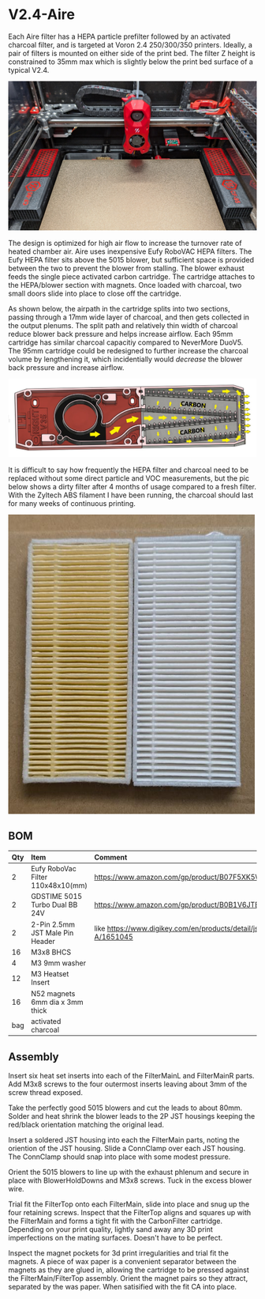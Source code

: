 # V2.4-Aire #
Each Aire filter has a HEPA particle prefilter followed by an activated charcoal filter, and is targeted at Voron 2.4 250/300/350 printers. Ideally, a pair of filters is mounted on either side of the print bed.  The filter Z height is constrained to 35mm max which is slightly below the print bed surface of a typical V2.4.

![](./images/PXL_20240910_233532594a.jpg?raw=true)

The design is optimized for high air flow to increase the turnover rate of heated chamber air.  Aire uses inexpensive Eufy RoboVAC HEPA filters.  The Eufy HEPA filter sits above the 5015 blower, but sufficient space is provided between the two to prevent the blower from stalling.  The blower exhaust feeds the single piece activated carbon cartridge.  The cartridge attaches to the HEPA/blower section with magnets. Once loaded with charcoal, two small doors slide into place to close off the cartridge. 

As shown below, the airpath in the cartridge splits into two sections, passing through a 17mm wide layer of charcoal,  and then gets collected in the output plenums.  The split path and relatively thin width of charcoal reduce blower back pressure and helps increase airflow.  Each 95mm cartridge has similar charcoal capacitiy compared to NeverMore DuoV5.  The 95mm cartridge could be redesigned to further increase the charcoal volume by lengthening it, which incidentially would *decrease* the blower back pressure and increase airflow.

![](./images/AirFlow.jpg?raw=true)

It is difficult to say how frequently the HEPA filter and charcoal need to be replaced without some direct particle and VOC measurements, but the pic below shows a dirty filter after 4 months of usage compared to a fresh filter. With the Zyltech ABS filament I have been running, the charcoal should last for many weeks of continuous printing.

![](./images/PXL_20240912_020730545b.jpg?raw=true)




## BOM ##
| Qty        | Item           | Comment |
|:------------- |:------------- |:----- |
|2           | Eufy RoboVac Filter 110x48x10(mm)| https://www.amazon.com/gp/product/B07F5XK5WN/ref=ppx_yo_dt_b_search_asin_title  |
|2           |GDSTIME 5015 Turbo Dual BB 24V  | https://www.amazon.com/gp/product/B0B1V6JTB8/ref=ppx_yo_dt_b_search_asin_title  |
|2      | 2-Pin 2.5mm JST Male Pin Header | like https://www.digikey.com/en/products/detail/jst-sales-america-inc./B2B-XH-A/1651045 |
| 16      | M3x8 BHCS |  |
| 4 | M3 9mm washer |    |
| 12 |  M3 Heatset Insert | |
| 16 | N52 magnets 6mm dia x 3mm thick|| 
| bag | activated charcoal | |

## Assembly ##

Insert six heat set inserts into each of the FilterMainL and FilterMainR parts.  Add M3x8 screws to the four outermost inserts leaving about 3mm of the screw thread exposed.

Take the perfectly good 5015 blowers and cut the leads to about 80mm.  Solder and heat shrink the blower leads to the 2P JST housings keeping the red/black orientation matching the original lead.

Insert a soldered JST housing into each the FilterMain parts, noting the oriention of the JST housing.  Slide a ConnClamp over each JST housing.  The ConnClamp should snap into place with some modest pressure.

Orient the 5015 blowers to line up with the exhaust phlenum and secure in place with BlowerHoldDowns and M3x8 screws.  Tuck in the excess blower wire.

Trial fit the FilterTop onto each FilterMain, slide into place and snug up the four retaining screws.  Inspect that the FilterTop aligns and squares up with the FilterMain and forms a tight fit with the CarbonFilter cartridge. Depending on your print quality, lightly sand away any 3D print imperfections on the mating surfaces.  Doesn't have to be perfect.  

Inspect the magnet pockets for 3d print irregularities and trial fit the magnets.   A piece of wax paper is a convenient separator between the magnets as they are glued in, allowing the cartridge to be pressed against the FilterMain/FilterTop assembly. Orient the magnet pairs so they attract, separated by the was paper. When satisified with the fit CA into place.  
  







